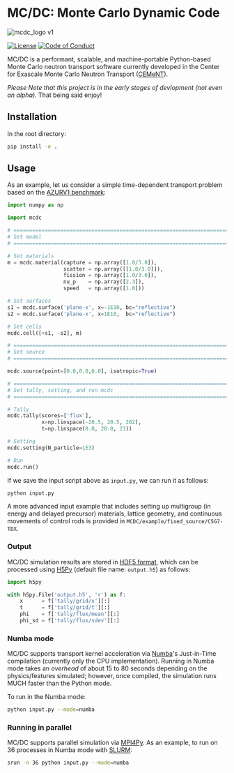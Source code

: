 # MC/DC: Monte Carlo Dynamic Code

![mcdc_logo v1](https://user-images.githubusercontent.com/26186244/173467190-74d9b09a-ef7d-4f0e-8bdf-4a076de7c43c.svg)

[![License](https://img.shields.io/badge/License-BSD_3--Clause-blue.svg)](https://opensource.org/licenses/BSD-3-Clause)
[![Code of Conduct](https://img.shields.io/badge/code%20of%20conduct-contributor%20covenant-green.svg)](https://www.contributor-covenant.org/version/2/1/code_of_conduct/code_of_conduct.md)

MC/DC is a performant, scalable, and machine-portable Python-based Monte Carlo 
neutron transport software currently developed in the Center for Exascale Monte 
Carlo Neutron Transport ([CEMeNT](https://cement-psaap.github.io/)).

*Please Note that this project is in the early stages of devlopment (not even an alpha).* That being said enjoy!

## Installation

In the root directory:

```bash
pip install -e .
```

## Usage

As an example, let us consider a simple time-dependent transport problem based 
on the [AZURV1 benchmark](https://inis.iaea.org/search/search.aspx?orig_q=RN:41070601):

```python
import numpy as np

import mcdc

# =============================================================================
# Set model
# =============================================================================

# Set materials
m = mcdc.material(capture = np.array([1.0/3.0]),
                  scatter = np.array([[1.0/3.0]]),
                  fission = np.array([1.0/3.0]),
                  nu_p    = np.array([2.3]),
                  speed   = np.array([1.0]))

# Set surfaces
s1 = mcdc.surface('plane-x', x=-1E10, bc="reflective")
s2 = mcdc.surface('plane-x', x=1E10,  bc="reflective")

# Set cells
mcdc.cell([+s1, -s2], m)

# =============================================================================
# Set source
# =============================================================================

mcdc.source(point=[0.0,0.0,0.0], isotropic=True)

# =============================================================================
# Set tally, setting, and run mcdc
# =============================================================================

# Tally
mcdc.tally(scores=['flux'],
           x=np.linspace(-20.5, 20.5, 202),
           t=np.linspace(0.0, 20.0, 21))

# Setting
mcdc.setting(N_particle=1E3)

# Run
mcdc.run()
```

If we save the input script above as `input.py`, we can run it as follows:

```bash
python input.py
```

A more advanced input example that includes setting up multigroup (in energy and 
delayed precursor) materials, lattice geometry, and continuous movements of 
control rods is provided in `MCDC/example/fixed_source/C5G7-TDX`.

### Output

MC/DC simulation results are stored in 
[HDF5 format](https://www.hdfgroup.org/solutions/hdf5/), which can be processed 
using [H5Py](https://www.h5py.org/) (default file name: `output.h5`) as follows:

```python
import h5py

with h5py.File('output.h5', 'r') as f:
    x      = f['tally/grid/x'][:]
    t      = f['tally/grid/t'][:]
    phi    = f['tally/flux/mean'][:]
    phi_sd = f['tally/flux/sdev'][:]
```

### Numba mode

MC/DC supports transport kernel acceleration via 
[Numba](https://numba.readthedocs.io/en/stable/index.html)'s Just-in-Time 
compilation (currently only the CPU implementation). Running in Numba mode takes 
an *overhead* of about 15 to 80 seconds depending on the physics/features 
simulated; however, once compiled, the simulation runs MUCH faster than the 
Python mode.

To run in the Numba mode:

```bash
python input.py --mode=numba
```

### Running in parallel

MC/DC supports parallel simulation via 
[MPI4Py](https://mpi4py.readthedocs.io/en/stable/). As an example, to run on 36 
processes in Numba mode with [SLURM](https://slurm.schedmd.com/documentation.html):

```bash
srun -n 36 python input.py --mode=numba
```
